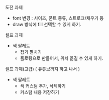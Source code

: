 도전 과제

- font 변경 : 사이즈, 폰트 종류, 스트로크/채우기 등
- draw 방식에 fill 선택할 수 있게 하기.

셀프 과제

- 색 팔레트
  - 접기 펼치기
  - 플로팅으로 만들어서, 위치 옮길 수 있게 하기.


셀프 과제(고급) ( 유튜브까지 하고 나서 )

- 색 팔레트
  - 색 커스텀 추가, 삭제하기
  - 커스텀 내용 저장하기
